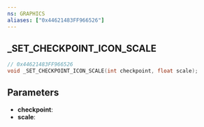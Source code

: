 ```yaml
---
ns: GRAPHICS
aliases: ["0x44621483FF966526"]
---
```

## _SET_CHECKPOINT_ICON_SCALE

```c
// 0x44621483FF966526
void _SET_CHECKPOINT_ICON_SCALE(int checkpoint, float scale);
```

## Parameters
* **checkpoint**: 
* **scale**: 

